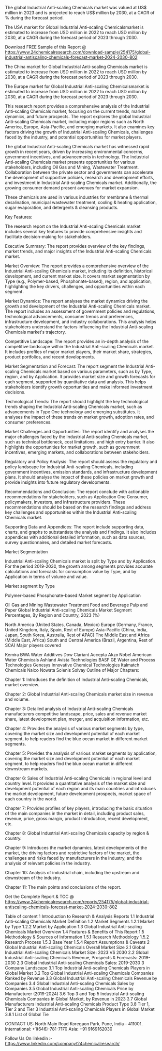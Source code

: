 The global Industrial Anti-scaling Chemicals market was valued at US$ million in 2023 and is projected to reach US$ million by 2030, at a CAGR of % during the forecast period.

The USA market for Global Industrial Anti-scaling Chemicalsmarket is estimated to increase from USD million in 2022 to reach USD million by 2030, at a CAGR during the forecast period of 2023 through 2030.

Download FREE Sample of this Report @ https://www.24chemicalresearch.com/download-sample/254175/global-industrial-antiscaling-chemicals-forecast-market-2024-2030-802

The China market for Global Industrial Anti-scaling Chemicals market is estimated to increase from USD million in 2022 to reach USD million by 2030, at a CAGR during the forecast period of 2023 through 2030.

The Europe market for Global Industrial Anti-scaling Chemicalsmarket is estimated to increase from USD million in 2022 to reach USD million by 2030, at a CAGR during the forecast period of 2023 through 2030.

This research report provides a comprehensive analysis of the Industrial Anti-scaling Chemicals market, focusing on the current trends, market dynamics, and future prospects. The report explores the global Industrial Anti-scaling Chemicals market, including major regions such as North America, Europe, Asia-Pacific, and emerging markets. It also examines key factors driving the growth of Industrial Anti-scaling Chemicals, challenges faced by the industry, and potential opportunities for market players.

The global Industrial Anti-scaling Chemicals market has witnessed rapid growth in recent years, driven by increasing environmental concerns, government incentives, and advancements in technology. The Industrial Anti-scaling Chemicals market presents opportunities for various stakeholders, including Oil Gas and Mining, Wastewater Treatment. Collaboration between the private sector and governments can accelerate the development of supportive policies, research and development efforts, and investment in Industrial Anti-scaling Chemicals market. Additionally, the growing consumer demand present avenues for market expansion.

These chemicals are used in various industries for membrane & thermal desalination, municipal wastewater treatment, cooling & heating application, sugar evaporation, and detergents & cleansing products.

Key Features:

The research report on the Industrial Anti-scaling Chemicals market includes several key features to provide comprehensive insights and facilitate decision-making for stakeholders.

Executive Summary: The report provides overview of the key findings, market trends, and major insights of the Industrial Anti-scaling Chemicals market.

Market Overview: The report provides a comprehensive overview of the Industrial Anti-scaling Chemicals market, including its definition, historical development, and current market size. It covers market segmentation by Type (e.g., Polymer-based, Phosphonate-based), region, and application, highlighting the key drivers, challenges, and opportunities within each segment.

Market Dynamics: The report analyses the market dynamics driving the growth and development of the Industrial Anti-scaling Chemicals market. The report includes an assessment of government policies and regulations, technological advancements, consumer trends and preferences, infrastructure development, and industry collaborations. This analysis helps stakeholders understand the factors influencing the Industrial Anti-scaling Chemicals market's trajectory.

Competitive Landscape: The report provides an in-depth analysis of the competitive landscape within the Industrial Anti-scaling Chemicals market. It includes profiles of major market players, their market share, strategies, product portfolios, and recent developments.

Market Segmentation and Forecast: The report segment the Industrial Anti-scaling Chemicals market based on various parameters, such as by Type, region, and by Application. It provides market size and growth forecasts for each segment, supported by quantitative data and analysis. This helps stakeholders identify growth opportunities and make informed investment decisions.

Technological Trends: The report should highlight the key technological trends shaping the Industrial Anti-scaling Chemicals market, such as advancements in Type One technology and emerging substitutes. It analyses the impact of these trends on market growth, adoption rates, and consumer preferences.

Market Challenges and Opportunities: The report identify and analyses the major challenges faced by the Industrial Anti-scaling Chemicals market, such as technical bottleneck, cost limitations, and high entry barrier. It also highlights the opportunities for market growth, such as government incentives, emerging markets, and collaborations between stakeholders.

Regulatory and Policy Analysis: The report should assess the regulatory and policy landscape for Industrial Anti-scaling Chemicals, including government incentives, emission standards, and infrastructure development plans. It should analyse the impact of these policies on market growth and provide insights into future regulatory developments.

Recommendations and Conclusion: The report conclude with actionable recommendations for stakeholders, such as Application One Consumer, policymakers, investors, and infrastructure providers. These recommendations should be based on the research findings and address key challenges and opportunities within the Industrial Anti-scaling Chemicals market.

Supporting Data and Appendices: The report include supporting data, charts, and graphs to substantiate the analysis and findings. It also includes appendices with additional detailed information, such as data sources, survey questionnaires, and detailed market forecasts.

Market Segmentation

Industrial Anti-scaling Chemicals market is split by Type and by Application. For the period 2019-2030, the growth among segments provides accurate calculations and forecasts for consumption value by Type, and by Application in terms of volume and value.

Market segment by Type

Polymer-based
Phosphonate-based
Market segment by Application

Oil Gas and Mining
Wastewater Treatment
Food and Beverage
Pulp and Paper
Global Industrial Anti-scaling Chemicals Market Segment Percentages, By Region and Country, 2023 (%)

North America (United States, Canada, Mexico)
Europe (Germany, France, United Kingdom, Italy, Spain, Rest of Europe)
Asia-Pacific (China, India, Japan, South Korea, Australia, Rest of APAC)
The Middle East and Africa (Middle East, Africa)
South and Central America (Brazil, Argentina, Rest of SCA)
Major players covered

Kemira
BWA Water Additives
Dow
Clariant
Accepta
Akzo Nobel
American Water Chemicals
Ashland
Avista Technologies
BASF
GE Water and Process Technologies
Genesys
Innovative Chemical Technologies
Italmatch Chemicals
Nalco
Nowata
Solenis
Solvay
Outline of Major Chapters:

Chapter 1: Introduces the definition of Industrial Anti-scaling Chemicals, market overview.

Chapter 2: Global Industrial Anti-scaling Chemicals market size in revenue and volume.

Chapter 3: Detailed analysis of Industrial Anti-scaling Chemicals manufacturers competitive landscape, price, sales and revenue market share, latest development plan, merger, and acquisition information, etc.

Chapter 4: Provides the analysis of various market segments by type, covering the market size and development potential of each market segment, to help readers find the blue ocean market in different market segments.

Chapter 5: Provides the analysis of various market segments by application, covering the market size and development potential of each market segment, to help readers find the blue ocean market in different downstream markets.

Chapter 6: Sales of Industrial Anti-scaling Chemicals in regional level and country level. It provides a quantitative analysis of the market size and development potential of each region and its main countries and introduces the market development, future development prospects, market space of each country in the world.

Chapter 7: Provides profiles of key players, introducing the basic situation of the main companies in the market in detail, including product sales, revenue, price, gross margin, product introduction, recent development, etc.

Chapter 8: Global Industrial Anti-scaling Chemicals capacity by region & country.

Chapter 9: Introduces the market dynamics, latest developments of the market, the driving factors and restrictive factors of the market, the challenges and risks faced by manufacturers in the industry, and the analysis of relevant policies in the industry.

Chapter 10: Analysis of industrial chain, including the upstream and downstream of the industry.

Chapter 11: The main points and conclusions of the report.

Get the Complete Report & TOC @ https://www.24chemicalresearch.com/reports/254175/global-industrial-antiscaling-chemicals-forecast-market-2024-2030-802

Table of content
1 Introduction to Research & Analysis Reports
1.1 Industrial Anti-scaling Chemicals Market Definition
1.2 Market Segments
1.2.1 Market by Type
1.2.2 Market by Application
1.3 Global Industrial Anti-scaling Chemicals Market Overview
1.4 Features & Benefits of This Report
1.5 Methodology & Sources of Information
1.5.1 Research Methodology
1.5.2 Research Process
1.5.3 Base Year
1.5.4 Report Assumptions & Caveats
2 Global Industrial Anti-scaling Chemicals Overall Market Size
2.1 Global Industrial Anti-scaling Chemicals Market Size: 2023 VS 2030
2.2 Global Industrial Anti-scaling Chemicals Revenue, Prospects & Forecasts: 2019-2030
2.3 Global Industrial Anti-scaling Chemicals Sales: 2019-2030
3 Company Landscape
3.1 Top Industrial Anti-scaling Chemicals Players in Global Market
3.2 Top Global Industrial Anti-scaling Chemicals Companies Ranked by Revenue
3.3 Global Industrial Anti-scaling Chemicals Revenue by Companies
3.4 Global Industrial Anti-scaling Chemicals Sales by Companies
3.5 Global Industrial Anti-scaling Chemicals Price by Manufacturer (2019-2024)
3.6 Top 3 and Top 5 Industrial Anti-scaling Chemicals Companies in Global Market, by Revenue in 2023
3.7 Global Manufacturers Industrial Anti-scaling Chemicals Product Type
3.8 Tier 1, Tier 2 and Tier 3 Industrial Anti-scaling Chemicals Players in Global Market
3.8.1 List of Global Tie

CONTACT US:
North Main Road Koregaon Park, Pune, India - 411001.
International: +1(646)-781-7170
Asia: +91 9169162030

Follow Us On linkedin :- https://www.linkedin.com/company/24chemicalresearch/
